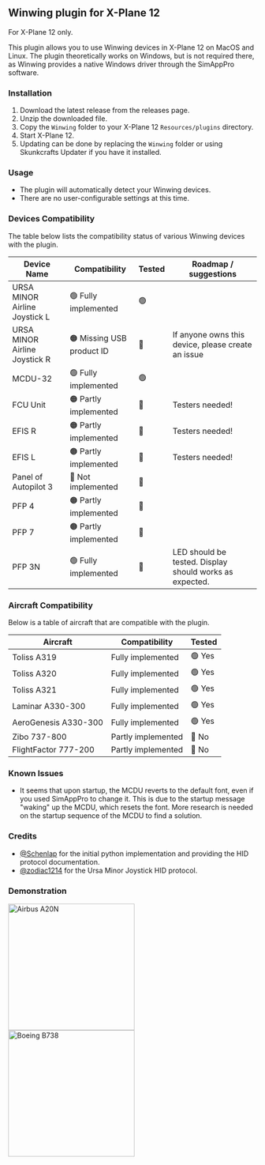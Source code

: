 ## Winwing plugin for X-Plane 12

For X-Plane 12 only.

This plugin allows you to use Winwing devices in X-Plane 12 on MacOS and Linux.
The plugin theoretically works on Windows, but is not required there, as Winwing provides a native Windows driver through the SimAppPro software.

### Installation

1. Download the latest release from the releases page.
2. Unzip the downloaded file.
3. Copy the `Winwing` folder to your X-Plane 12 `Resources/plugins` directory.
4. Start X-Plane 12.
5. Updating can be done by replacing the `Winwing` folder or using Skunkcrafts Updater if you have it installed.

### Usage

- The plugin will automatically detect your Winwing devices.
- There are no user-configurable settings at this time.

### Devices Compatibility

The table below lists the compatibility status of various Winwing devices with the plugin.

| Device Name                   | Compatibility             | Tested | Roadmap / suggestions                                   |
| ----------------------------- | ------------------------- | ------ | ------------------------------------------------------- |
| URSA MINOR Airline Joystick L | 🟢 Fully implemented      | 🟢     |                                                         |
| URSA MINOR Airline Joystick R | 🟠 Missing USB product ID | 🔴     | If anyone owns this device, please create an issue      |
| MCDU-32                       | 🟢 Fully implemented      | 🟢     |                                                         |
| FCU Unit                      | 🟠 Partly implemented     | 🔴     | Testers needed!                                         |
| EFIS R                        | 🟠 Partly implemented     | 🔴     | Testers needed!                                         |
| EFIS L                        | 🟠 Partly implemented     | 🔴     | Testers needed!                                         |
| Panel of Autopilot 3          | 🔴 Not implemented        | 🔴     |                                                         |
| PFP 4                         | 🟠 Partly implemented     | 🔴     |                                                         |
| PFP 7                         | 🟠 Partly implemented     | 🔴     |                                                         |
| PFP 3N                        | 🟢 Fully implemented      | 🔴     | LED should be tested. Display should works as expected. |

### Aircraft Compatibility

Below is a table of aircraft that are compatible with the plugin.

| Aircraft             | Compatibility      | Tested |
| -------------------- | ------------------ | ------ |
| Toliss A319          | Fully implemented  | 🟢 Yes |
| Toliss A320          | Fully implemented  | 🟢 Yes |
| Toliss A321          | Fully implemented  | 🟢 Yes |
| Laminar A330-300     | Fully implemented  | 🟢 Yes |
| AeroGenesis A330-300 | Fully implemented  | 🟢 Yes |
| Zibo 737-800         | Partly implemented | 🔴 No  |
| FlightFactor 777-200 | Partly implemented | 🔴 No  |

### Known Issues

- It seems that upon startup, the MCDU reverts to the default font, even if you used SimAppPro to change it. This is due to the startup message "waking" up the MCDU, which resets the font. More research is needed on the startup sequence of the MCDU to find a solution.

### Credits

- [@Schenlap](https://github.com/schenlap) for the initial python implementation and providing the HID protocol documentation.
- [@zodiac1214](https://github.com/zodiac1214) for the Ursa Minor Joystick HID protocol.

### Demonstration

<img src="https://github.com/user-attachments/assets/75d4e3e0-af9e-488f-bd5e-2d834bea110d" alt="Airbus A20N" width="256" />
<img src="https://github.com/user-attachments/assets/8f5750e2-f913-479a-9f7a-6e3d6c31382d" alt="Boeing B738" width="256" />
